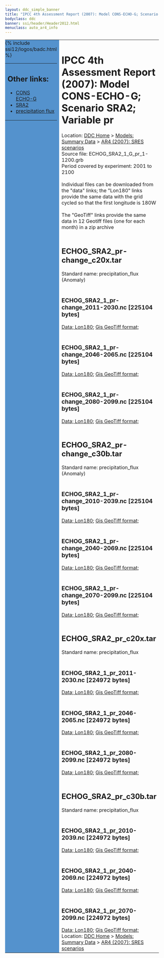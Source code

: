 ```yaml
---
layout: ddc_simple_banner
title: "IPCC 4th Assessment Report (2007): Model CONS-ECHO-G; Scenario SRA2; Variable pr"
bodyclass: ddc
banner: ssi/header/Header2012.html
menuclass: auto_ar4_info
---
```



<table width="100%" border="0" cellspacing="0" cellpadding="0" style="border-collapse: collapse;">
<tr style="margin:0;padding:0;border:0;">
<td style="margin:0;padding:0;border:0;height:1pt;width:150pt;background:#5492CD;" valign="top" >

<div id="lh-col2" class="auto_ar4_info">
<table class="menumain" bgcolor="#5492CD" cellspacing="0" width="100%" border="0">
<tr><td>
<h2> Other links:</h2>
<ul>
<li><a href="/auto/ar4/model-CONS-ECHO-G.html">CONS<br/>ECHO-G</a></li>
<li><a href="/auto/ar4/scenario-SRA2.html">SRA2</a></li>
<li><a href="/auto/ar4/var-precipitation_flux.html">precipitation flux</a></li>
</ul>
</td></tr>
{% include ssi12/logos/badc.html %}
</table>
</div>
</td>
<td><h1>IPCC 4th Assessment Report (2007): Model CONS-ECHO-G; Scenario SRA2; Variable pr</h1>

<!-- Breadcrumb1 -->
<div id="breadcrumb1" align="left">
Location: <a href="/index.html">DDC Home</a> > <a href="/sim/gcm_clim/">Models: Summary Data</a>
> <a href="/sim/gcm_clim/SRES_AR4/index.html">AR4 (2007): SRES scenarios</a>
</div>
<!-- End of Breadcrumb1 -->Source file: ECHOG_SRA2_1_G_pr_1-1200.grb
<br/>
Period covered by experiment: 2001 to 2100<br/>
<br/>Individual files can be downloaded from the "data" links; the "Lon180" links provide the same data
         with the grid cycled so that the first longitude is 180W<br/>
<br/>The "GeoTiff" links provide the same data in 12 Geotiff files (one for each month)
          in a zip archive<br/>
<br/><h2>ECHOG_SRA2_pr-change_c20x.tar</h2>
Standard name: precipitation_flux (Anomaly)<br>
<br/><h3>ECHOG_SRA2_1_pr-change_2011-2030.nc [225104 bytes]</h3>
<a href="http://apps.ipcc-data.org/cgi-bin/downl/ar4_nc/pr/ECHOG_SRA2_1_pr-change_2011-2030.nc">Data; </a><a href="http://apps.ipcc-data.org/cgi-bin/downl/ar4_nc/pr/ECHOG_SRA2_1_pr-change_2011-2030.cyto180.nc"> Lon180</a>; <a href="/cgi-bin/downl/ar4_tif/pr/ECHOG_SRA2_1_pr-change_2011-2030.zip">Gis GeoTiff format; </a><br/>
<br/><h3>ECHOG_SRA2_1_pr-change_2046-2065.nc [225104 bytes]</h3>
<a href="http://apps.ipcc-data.org/cgi-bin/downl/ar4_nc/pr/ECHOG_SRA2_1_pr-change_2046-2065.nc">Data; </a><a href="http://apps.ipcc-data.org/cgi-bin/downl/ar4_nc/pr/ECHOG_SRA2_1_pr-change_2046-2065.cyto180.nc"> Lon180</a>; <a href="/cgi-bin/downl/ar4_tif/pr/ECHOG_SRA2_1_pr-change_2046-2065.zip">Gis GeoTiff format; </a><br/>
<br/><h3>ECHOG_SRA2_1_pr-change_2080-2099.nc [225104 bytes]</h3>
<a href="http://apps.ipcc-data.org/cgi-bin/downl/ar4_nc/pr/ECHOG_SRA2_1_pr-change_2080-2099.nc">Data; </a><a href="http://apps.ipcc-data.org/cgi-bin/downl/ar4_nc/pr/ECHOG_SRA2_1_pr-change_2080-2099.cyto180.nc"> Lon180</a>; <a href="/cgi-bin/downl/ar4_tif/pr/ECHOG_SRA2_1_pr-change_2080-2099.zip">Gis GeoTiff format; </a><br/>
<br/><h2>ECHOG_SRA2_pr-change_c30b.tar</h2>
Standard name: precipitation_flux (Anomaly)<br>
<br/><h3>ECHOG_SRA2_1_pr-change_2010-2039.nc [225104 bytes]</h3>
<a href="http://apps.ipcc-data.org/cgi-bin/downl/ar4_nc/pr/ECHOG_SRA2_1_pr-change_2010-2039.nc">Data; </a><a href="http://apps.ipcc-data.org/cgi-bin/downl/ar4_nc/pr/ECHOG_SRA2_1_pr-change_2010-2039.cyto180.nc"> Lon180</a>; <a href="/cgi-bin/downl/ar4_tif/pr/ECHOG_SRA2_1_pr-change_2010-2039.zip">Gis GeoTiff format; </a><br/>
<br/><h3>ECHOG_SRA2_1_pr-change_2040-2069.nc [225104 bytes]</h3>
<a href="http://apps.ipcc-data.org/cgi-bin/downl/ar4_nc/pr/ECHOG_SRA2_1_pr-change_2040-2069.nc">Data; </a><a href="http://apps.ipcc-data.org/cgi-bin/downl/ar4_nc/pr/ECHOG_SRA2_1_pr-change_2040-2069.cyto180.nc"> Lon180</a>; <a href="/cgi-bin/downl/ar4_tif/pr/ECHOG_SRA2_1_pr-change_2040-2069.zip">Gis GeoTiff format; </a><br/>
<br/><h3>ECHOG_SRA2_1_pr-change_2070-2099.nc [225104 bytes]</h3>
<a href="http://apps.ipcc-data.org/cgi-bin/downl/ar4_nc/pr/ECHOG_SRA2_1_pr-change_2070-2099.nc">Data; </a><a href="http://apps.ipcc-data.org/cgi-bin/downl/ar4_nc/pr/ECHOG_SRA2_1_pr-change_2070-2099.cyto180.nc"> Lon180</a>; <a href="/cgi-bin/downl/ar4_tif/pr/ECHOG_SRA2_1_pr-change_2070-2099.zip">Gis GeoTiff format; </a><br/>
<br/><h2>ECHOG_SRA2_pr_c20x.tar</h2>
Standard name: precipitation_flux<br>
<br/><h3>ECHOG_SRA2_1_pr_2011-2030.nc [224972 bytes]</h3>
<a href="http://apps.ipcc-data.org/cgi-bin/downl/ar4_nc/pr/ECHOG_SRA2_1_pr_2011-2030.nc">Data; </a><a href="http://apps.ipcc-data.org/cgi-bin/downl/ar4_nc/pr/ECHOG_SRA2_1_pr_2011-2030.cyto180.nc"> Lon180</a>; <a href="/cgi-bin/downl/ar4_tif/pr/ECHOG_SRA2_1_pr_2011-2030.zip">Gis GeoTiff format; </a><br/>
<br/><h3>ECHOG_SRA2_1_pr_2046-2065.nc [224972 bytes]</h3>
<a href="http://apps.ipcc-data.org/cgi-bin/downl/ar4_nc/pr/ECHOG_SRA2_1_pr_2046-2065.nc">Data; </a><a href="http://apps.ipcc-data.org/cgi-bin/downl/ar4_nc/pr/ECHOG_SRA2_1_pr_2046-2065.cyto180.nc"> Lon180</a>; <a href="/cgi-bin/downl/ar4_tif/pr/ECHOG_SRA2_1_pr_2046-2065.zip">Gis GeoTiff format; </a><br/>
<br/><h3>ECHOG_SRA2_1_pr_2080-2099.nc [224972 bytes]</h3>
<a href="http://apps.ipcc-data.org/cgi-bin/downl/ar4_nc/pr/ECHOG_SRA2_1_pr_2080-2099.nc">Data; </a><a href="http://apps.ipcc-data.org/cgi-bin/downl/ar4_nc/pr/ECHOG_SRA2_1_pr_2080-2099.cyto180.nc"> Lon180</a>; <a href="/cgi-bin/downl/ar4_tif/pr/ECHOG_SRA2_1_pr_2080-2099.zip">Gis GeoTiff format; </a><br/>
<br/><h2>ECHOG_SRA2_pr_c30b.tar</h2>
Standard name: precipitation_flux<br>
<br/><h3>ECHOG_SRA2_1_pr_2010-2039.nc [224972 bytes]</h3>
<a href="http://apps.ipcc-data.org/cgi-bin/downl/ar4_nc/pr/ECHOG_SRA2_1_pr_2010-2039.nc">Data; </a><a href="http://apps.ipcc-data.org/cgi-bin/downl/ar4_nc/pr/ECHOG_SRA2_1_pr_2010-2039.cyto180.nc"> Lon180</a>; <a href="/cgi-bin/downl/ar4_tif/pr/ECHOG_SRA2_1_pr_2010-2039.zip">Gis GeoTiff format; </a><br/>
<br/><h3>ECHOG_SRA2_1_pr_2040-2069.nc [224972 bytes]</h3>
<a href="http://apps.ipcc-data.org/cgi-bin/downl/ar4_nc/pr/ECHOG_SRA2_1_pr_2040-2069.nc">Data; </a><a href="http://apps.ipcc-data.org/cgi-bin/downl/ar4_nc/pr/ECHOG_SRA2_1_pr_2040-2069.cyto180.nc"> Lon180</a>; <a href="/cgi-bin/downl/ar4_tif/pr/ECHOG_SRA2_1_pr_2040-2069.zip">Gis GeoTiff format; </a><br/>
<br/><h3>ECHOG_SRA2_1_pr_2070-2099.nc [224972 bytes]</h3>
<a href="http://apps.ipcc-data.org/cgi-bin/downl/ar4_nc/pr/ECHOG_SRA2_1_pr_2070-2099.nc">Data; </a><a href="http://apps.ipcc-data.org/cgi-bin/downl/ar4_nc/pr/ECHOG_SRA2_1_pr_2070-2099.cyto180.nc"> Lon180</a>; <a href="/cgi-bin/downl/ar4_tif/pr/ECHOG_SRA2_1_pr_2070-2099.zip">Gis GeoTiff format; </a><br/>
<!-- Breadcrumb2 -->
<div id="breadcrumb2" align="left">
Location: <a href="/index.html">DDC Home</a> > <a href="/sim/gcm_clim/">Models: Summary Data</a>
> <a href="/sim/gcm_clim/SRES_AR4/index.html">AR4 (2007): SRES scenarios</a>
</div>
<!-- End of Breadcrumb2 --></td></tr></table>
